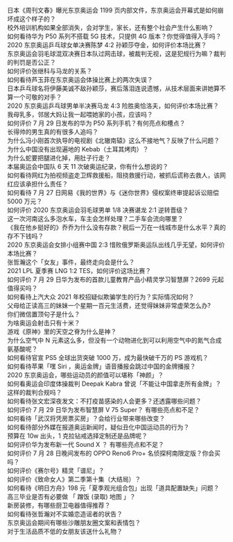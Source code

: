 日本《周刊文春》曝光东京奥运会 1199 页内部文件，东京奥运会开幕式是如何崩坏成这个样子的？  
校外培训机构如果全部消失，会对学生，家长，还有整个社会产生什么影响？  
如何看待华为 P50 系列不搭载 5G 技术，只提供 4G 版本？你觉得值得入手吗？  
2020 东京奥运乒乓球女单决赛陈梦 4:2 孙颖莎夺金，如何评价本场比赛？  
东京奥运会羽毛球混双决赛日本队过网击球，被裁判无视，这是犯规行为嘛？裁判的判罚是否公正？  
如何评价张继科与马龙的关系？  
如何看待芦玉菲在东京奥运会体操比赛上的两次失误？  
日本乒乓球名将伊藤美诚不敌孙颖莎，赛后落泪连说遗憾，从技术层面来讲她算不算一个可敬的对手？  
2020 东京奥运乒乓球男单半决赛马龙 4:3 险胜奥恰洛夫，如何评价本场比赛？  
我母乳多，邻居大妈让我一起喂她家的小孩，应该吗？  
如何评价 7 月 29 日发布的华为 P50 系列手机？有何亮点和槽点？  
长得帅的男生真的有很多人追吗？  
为什么冯小刚首次执导的电视剧《北辙南辕》这么不接地气？反映了什么问题？  
为什么中国没有出现遍地的 Kebab（土耳其烤肉）？  
为什么蛇要把腿进化掉，用肚子行走？  
本届奥运会中国队 6 天 11 次破奥运纪录，你有什么想说的？  
如何看待网红为拍视频盗走卫辉救援船，阻挠救援行动，被抓后谎称去救人，该网红应该承担什么责任？  
如何看待 7 月 27 日网易《我的世界》与《迷你世界》侵权案终审提起诉讼赔偿 5000 万元？  
如何评价 2020 东京奥运会羽毛球男单 1/8 决赛谌龙 2:1 逆转晋级？  
这一次河南这么多泡水车，车主会怎样处理？二手车会流向哪里？  
《我在他乡挺好的》乔乔为什么没有存款？税后一万在一线城市是什么水平？真的存不下钱吗？  
2020 东京奥运会女排小组赛中国 2:3 惜败俄罗斯奥运队出线几乎无望，如何评价本场比赛？  
张哲瀚这个「女友」事件，最终走向会是什么？  
2021 LPL 夏季赛 LNG 1:2 TES，如何评价这场比赛？  
如何评价 7 月 29 日华为发布的首款儿童教育产品小精灵学习智慧屏？2699 元起值得买吗？  
如何看待上汽大众 2021 年校招疑似欺骗学生的行为？实际情况如何？  
父母给正读高三的妹妹一个星期一百元生活费，还觉得妹妹非常虚荣怎么办?  
你们微信置顶句子是什么？  
为啥奥运会射击只有十米？  
游戏《原神》里的天空之脊为什么是神？  
为什么空气中 N 元素这么多，但没有一个动物进化到可以利用空气中的氮气合成氨基酸呢？  
如何看待官宣 PS5 全球出货突破 1000 万，成为最快破千万的 PS 游戏机？  
如何看待苹果「嘿 Siri ，奥运金牌」语音播报会跳过中国的金牌播报？  
2020 东京奥运会，哪些运动员的颜值可以堪称「神颜」？  
如何看奥运会印度体操裁判 Deepak Kabra 曾说「不能让中国拿走所有金牌」？这样的裁判合规吗？  
如何看待张文宏深夜发文：不打疫苗感染的人会更多？还透露哪些问题？  
如何评价 7 月 29 日华为发布智慧屏 V 75 Super？ 有哪些亮点和不足？  
如何看待「武汉将凭房票买房」？会给行业带来哪些改变？  
如何看待部分外媒在报道奥运新闻时，疑似丑化中国运动员的行为？  
预算在 10w 出头，1 克拉钻戒选择定制还是品牌呢？  
如何评价华为发布新一代 Sound X ？ 有哪些亮点和不足？  
如何评价 7 月 28 日晚间发布的 OPPO Reno6 Pro+ 名侦探柯南限定版？你会买吗？  
如何评价《赛尔号》精灵「谱尼」？  
如何评价《致命女人》第二季第十集（大结局）？  
如何看待《明日方舟》198 元「夏季观光组合包」出现「道具配置缺失」问题？  
高三毕业是否有必要做 「 蹭饭 (录取) 地图 」？  
新房装修，有哪些厨卫电器值得推荐？  
如何看待张哲瀚对不实婚恋造谣者的状告？  
东京奥运会期间有哪些沙雕朋友圈文案和表情包？  
对于生活品质不低的女朋友该送什么礼物？  
